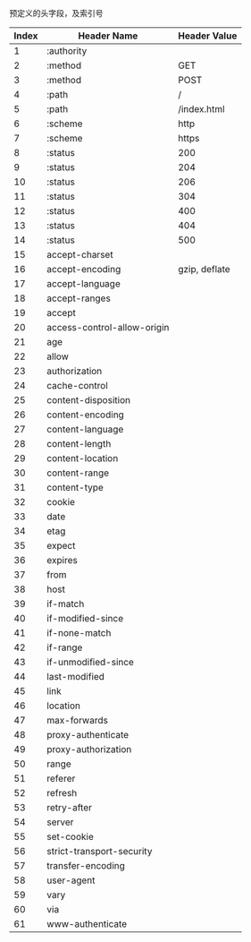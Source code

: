 预定义的头字段，及索引号

| Index | Header Name | Header Value |
| ---- | ---- | ---- |
| 1 | :authority | |
| 2 | :method | GET |
| 3 | :method | POST |
| 4 | :path | / |
| 5 | :path | /index.html |
| 6 | :scheme | http |
| 7 | :scheme | https |
| 8 | :status | 200 |
| 9 | :status | 204 |
| 10 | :status | 206 |
| 11 | :status | 304 |
| 12 | :status | 400 |
| 13 | :status | 404 |
| 14 | :status | 500 |
| 15 | accept-charset | |
| 16 | accept-encoding | gzip, deflate |
| 17 | accept-language | |
| 18 | accept-ranges | |
| 19 | accept | |
| 20 | access-control-allow-origin | |
| 21 | age | |
| 22 | allow | |
| 23 | authorization | |
| 24 | cache-control | |
| 25 | content-disposition | |
| 26 | content-encoding | |
| 27 | content-language | |
| 28 | content-length | |
| 29 | content-location | |
| 30 | content-range | |
| 31 | content-type | |
| 32 | cookie | |
| 33 | date | |
| 34 | etag | |
| 35 | expect | |
| 36 | expires | |
| 37 | from | |
| 38 | host | |
| 39 | if-match | |
| 40 | if-modified-since | |
| 41 | if-none-match | |
| 42 | if-range | |
| 43 | if-unmodified-since | |
| 44 | last-modified | |
| 45 | link | |
| 46 | location | |
| 47 | max-forwards | |
| 48 | proxy-authenticate | |
| 49 | proxy-authorization | |
| 50 | range | |
| 51 | referer | |
| 52 | refresh | |
| 53 | retry-after | |
| 54 | server | |
| 55 | set-cookie | |
| 56 | strict-transport-security | |
| 57 | transfer-encoding | |
| 58 | user-agent | |
| 59 | vary | |
| 60 | via | |
| 61 | www-authenticate | |